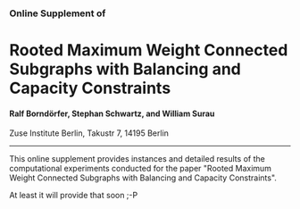 ### Online Supplement of

# Rooted Maximum Weight Connected Subgraphs with Balancing and Capacity Constraints

#### Ralf Borndörfer, Stephan Schwartz, and William Surau

Zuse Institute Berlin, Takustr 7, 14195 Berlin

---

This online supplement provides instances and detailed results of the computational experiments conducted for the paper "Rooted Maximum Weight Connected Subgraphs with Balancing and Capacity Constraints". 

At least it will provide that soon ;-P

